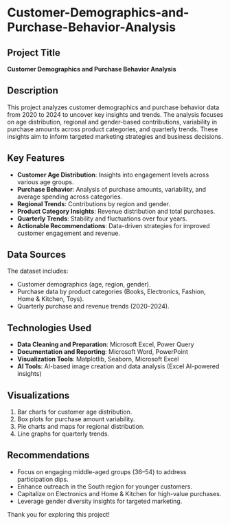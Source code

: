 # Customer-Demographics-and-Purchase-Behavior-Analysis
## Project Title
**Customer Demographics and Purchase Behavior Analysis**

## Description
This project analyzes customer demographics and purchase behavior data from 2020 to 2024 to uncover key insights and trends. The analysis focuses on age distribution, regional and gender-based contributions, variability in purchase amounts across product categories, and quarterly trends. These insights aim to inform targeted marketing strategies and business decisions.

## Key Features
- **Customer Age Distribution**: Insights into engagement levels across various age groups.
- **Purchase Behavior**: Analysis of purchase amounts, variability, and average spending across categories.
- **Regional Trends**: Contributions by region and gender.
- **Product Category Insights**: Revenue distribution and total purchases.
- **Quarterly Trends**: Stability and fluctuations over four years.
- **Actionable Recommendations**: Data-driven strategies for improved customer engagement and revenue.

## Data Sources
The dataset includes:
- Customer demographics (age, region, gender).
- Purchase data by product categories (Books, Electronics, Fashion, Home & Kitchen, Toys).
- Quarterly purchase and revenue trends (2020–2024).

## Technologies Used
- **Data Cleaning and Preparation**: Microsoft Excel, Power Query
- **Documentation and Reporting**: Microsoft Word, PowerPoint
- **Visualization Tools**: Matplotlib, Seaborn, Microsoft Excel
- **AI Tools**: AI-based image creation and data analysis (Excel AI-powered insights)

## Visualizations
1. Bar charts for customer age distribution.
2. Box plots for purchase amount variability.
3. Pie charts and maps for regional distribution.
4. Line graphs for quarterly trends.

## Recommendations
- Focus on engaging middle-aged groups (36–54) to address participation dips.
- Enhance outreach in the South region for younger customers.
- Capitalize on Electronics and Home & Kitchen for high-value purchases.
- Leverage gender diversity insights for targeted marketing.


Thank you for exploring this project!
